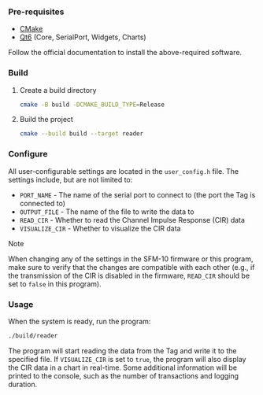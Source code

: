 ### Pre-requisites

- [CMake](https://cmake.org/download/)
- [Qt6](https://www.qt.io/product/qt6) (Core, SerialPort, Widgets, Charts)

Follow the official documentation to install the above-required software.

### Build

1. Create a build directory

   ```bash
   cmake -B build -DCMAKE_BUILD_TYPE=Release
   ```

2. Build the project
    
   ```bash
   cmake --build build --target reader
   ```

### Configure

All user-configurable settings are located in the `user_config.h` file. The settings include, but are not limited to:

- `PORT_NAME` - The name of the serial port to connect to (the port the Tag is connected to)
- `OUTPUT_FILE` - The name of the file to write the data to
- `READ_CIR` - Whether to read the Channel Impulse Response (CIR) data
- `VISUALIZE_CIR` - Whether to visualize the CIR data

> [!NOTE]
> 
> When changing any of the settings in the SFM-10 firmware or this program, 
> make sure to verify that the changes are compatible with each other 
> (e.g., if the transmission of the CIR is disabled in the firmware, `READ_CIR` should be set to `false` in this program).

### Usage

When the system is ready, run the program:

```bash
./build/reader
```

The program will start reading the data from the Tag and write it to the specified file. 
If `VISUALIZE_CIR` is set to `true`, the program will also display the CIR data in a chart in real-time.
Some additional information will be printed to the console, such as the number of transactions and logging duration.
